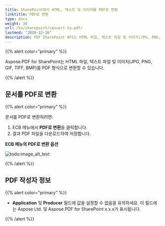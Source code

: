 ```yaml
---
title: SharePoint에서 HTML, 텍스트 및 이미지를 PDF로 변환
linktitle: PDF로 변환
type: docs
weight: 30
url: /ko/sharepoint/convert-to-pdf/
lastmod: "2020-12-16"
description: PDF SharePoint API는 HTML 파일, 텍스트 파일 및 이미지(JPG, PNG, GIF, TIFF, BMP)를 PDF 형식으로 변환할 수 있습니다.
---
```


{{% alert color="primary" %}}

Aspose.PDF for SharePoint는 HTML 파일, 텍스트 파일 및 이미지(JPG, PNG, GIF, TIFF, BMP)를 PDF 형식으로 변환할 수 있습니다.

{{% /alert %}}


## **문서를 PDF로 변환**

{{% alert color="primary" %}}

문서를 PDF로 변환하려면:

1. ECB 메뉴에서 **PDF로 변환**을 클릭합니다.
1. 결과 PDF 파일을 다운로드하여 저장합니다.

**ECB 메뉴의 PDF로 변환 옵션**

![todo:image_alt_text](convert-to-pdf_1.jpg)

{{% /alert %}}

## **PDF 작성자 정보**

{{% alert color="primary" %}}

- **Application** 및 **Producer** 필드에 값을 설정할 수 없음을 유의하세요. 이 필드에는 Aspose Ltd. 및 Aspose.PDF for SharePoint x.x.x가 표시됩니다.

{{% /alert %}}